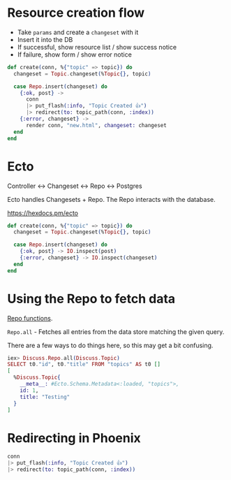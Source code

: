 # Resource creation flow

* Take `params` and create a `changeset` with it
* Insert it into the DB
* If successful, show resource list / show success notice
* If failure, show form / show error notice

```elixir
def create(conn, %{"topic" => topic}) do
  changeset = Topic.changeset(%Topic{}, topic)

  case Repo.insert(changeset) do
    {:ok, post} ->
      conn
      |> put_flash(:info, "Topic Created 👍")
      |> redirect(to: topic_path(conn, :index))
    {:error, changeset} ->
      render conn, "new.html", changeset: changeset
  end
end
```

# Ecto

Controller <-> Changeset <-> Repo <-> Postgres

Ecto handles Changesets + Repo. The Repo interacts with the database.

https://hexdocs.pm/ecto

```elixir
def create(conn, %{"topic" => topic}) do
  changeset = Topic.changeset(%Topic{}, topic)

  case Repo.insert(changeset) do
    {:ok, post} -> IO.inspect(post)
    {:error, changeset} -> IO.inspect(changeset)
  end
end
```

# Using the Repo to fetch data

[Repo functions](https://hexdocs.pm/ecto/Ecto.Repo.html#content).

`Repo.all` - Fetches all entries from the data store matching the given query.

There are a few ways to do things here, so this may get a bit confusing.

```elixir
iex> Discuss.Repo.all(Discuss.Topic)
SELECT t0."id", t0."title" FROM "topics" AS t0 []
[
  %Discuss.Topic{
    __meta__: #Ecto.Schema.Metadata<:loaded, "topics">,
    id: 1,
    title: "Testing"
  }
]
```

# Redirecting in Phoenix

```elixir
conn
|> put_flash(:info, "Topic Created 👍")
|> redirect(to: topic_path(conn, :index))
```

